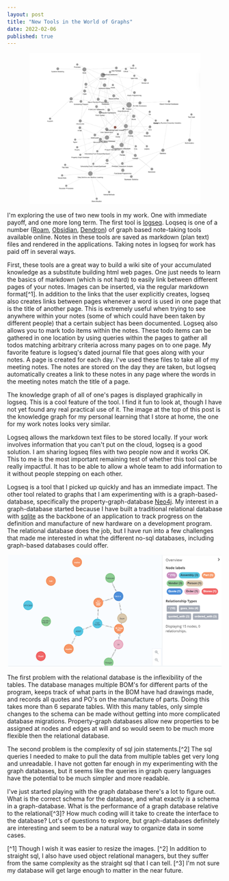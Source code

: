 ```yaml
---
layout: post
title: "New Tools in the World of Graphs"
date: 2022-02-06
published: true
---
```

<p style="text-align:center"><img src="/assets/logseqGraph.png" width="400"/><br></p>


I'm exploring the use of two new tools in my work. One with immediate payoff, and one more long term. The first tool is [logseq](https://logseq.com/). Loqseq is one of a number ([Roam](https://roamresearch.com/), [Obsidian](https://obsidian.md/), [Dendron](https://www.dendron.so/)) of graph based note-taking tools available online. Notes in these tools are saved as markdown (plan text) files and rendered in the applications. Taking notes in logseq for work has paid off in several ways.

First, these tools are a great way to build a wiki site of your accumulated knowledge as a substitute building html web pages. One just needs to learn the basics of markdown (which is not hard) to easily link between different pages of your notes. Images can be inserted, via the regular markdown format[^1]. In addition to the links that the user explicitly creates, logseq also creates links between pages whenever a word is used in one page that is the title of another page. This is extremely useful when trying to see anywhere within your notes (some of which could have been taken by different people) that a certain subject has been documented. Logseq also allows you to mark todo items within the notes.  These todo items can be gathered in one location by using queries within the pages to gather all todos matching arbitrary criteria across many pages on to one page.
My favorite feature is logseq's dated journal file that goes along with your notes. A page is created for each day. I've used these files to take all of my meeting notes. The notes are stored on the day they are taken, but logseq automatically creates a link to these notes in any page where the words in the meeting notes match the title of a page.

The knowledge graph of all of one's pages is displayed graphically in logseq. This is a cool feature of the tool. I find it fun to look at, though I have not yet found any real practical use of it. The image at the top of this post is the knowledge graph for my personal learning that I store at home, the one for my work notes looks very similar.

Logseq allows the markdown text files to be stored locally. If your work involves information that you can't put on the cloud, logseq is  a good solution. I am sharing logseq files with two people now and it works OK. This to me is the most important remaining test of whether this tool can be really impactful. It has to be able to allow a whole team to add information to it without people stepping on each other. 

Logseq is a tool that I picked up quickly and has an immediate impact. The other tool related to graphs that I am experimenting with is a graph-based-database, specifically the property-graph-database [Neo4j](https://neo4j.com/). My interest in a graph-database started because I have built a traditional relational database with [sqlite](https://sqlite.org/index.html) as the backbone of an application to track progress on the definition and manufacture of new hardware on a development program. The relational database does the job, but I have run into a few challenges that made me interested in what the different no-sql databases, including graph-based databases could offer. 

<p style="text-align:center"><img src="/assets/neoTrakker.png" width="500"/><br></p>

The first problem with the relational database is the inflexibility of the tables. The database manages multiple BOM's for different parts of the program, keeps track of what parts in the BOM have had drawings made, and records all quotes and PO's on the manufacture of parts. Doing this takes more than 6 separate tables. With this many tables, only simple changes to the schema can be made without getting into more complicated database migrations. Property-graph databases allow new properties to be assigned at nodes and edges at will and so would seem to be much more flexible then the relational database.

The second problem is the complexity of sql join statements.[^2] The sql queries I needed to make to pull the data from multiple tables get very long and unreadable. I have not gotten far enough in my experimenting with the graph databases, but it seems like the queries in graph query languages have the potential to be much simpler and more readable.

I've just started playing with the graph database there's a lot to figure out. What is the correct schema for the database, and what exactly *is* a schema in a graph-database. What is the performance of a graph database relative to the relational[^3]? How much coding will it take to create the interface to the database? Lot's of questions to explore, but graph-databases definitely are interesting and seem to be a natural way to organize data in some cases.










[^1] Though I wish it was easier to resize the images.
[^2] In addition to straight sql, I also have used object relational managers, but they suffer from the same complexity as the straight sql that I can tell.
[^3] I'm not sure my database will get large enough to matter in the near future.